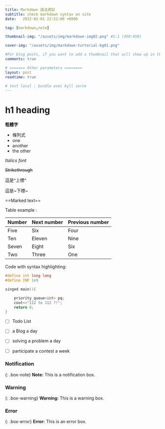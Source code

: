 ```yaml
---
title: Markdown 語法測試
subtitle: check markdown syntax on site
date:   2022-02-01 22:52:00 +0800

tag: [markdown,note]

thumbnail-img: "/assets/img/markdown-img02.png" #1:1 (450:450)

cover-img: "/assets/img/markdown-turtorial-bg01.png"

#For blog posts, if you want to add a thumbnail that will show up in the feed, use thumbnail-img: /path/to/image. If no thumbnail is provided, then cover-img will be used as the thumbnail. You can use thumbnail-img: "" to disable a thumbnail.
comments: true

# ======= Other parameters ========
layout: post
readtime: true

# test local : bundle exec kyll serve
---
```


# h1 heading

**粗體字**

- 條列式
- one
- another
- the other

*Italics font*

~~Strikethrough~~

這是^上標^

這是~下標~

==Marked text==

Table example :

| Number | Next number | Previous number |
| :------ |:--- | :--- |
| Five | Six | Four |
| Ten | Eleven | Nine |
| Seven | Eight | Six |
| Two | Three | One |


Code with syntax highlighting:

```cpp
#define int long long 
#define INF 1e9

singed main(){

    priority_queue<int> pq;
    cout<<"112 to 112 ?!";
    return 0;
}
```

- [ ] Todo List
- [ ] a Blog a day
- [ ] solving a problem a day
- [ ] participate a contest a week



### Notification

{: .box-note}
**Note:** This is a notification box.

### Warning

{: .box-warning}
**Warning:** This is a warning box.

### Error

{: .box-error}
**Error:** This is an error box.